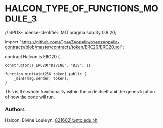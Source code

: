 # HALCON_TYPE_OF_FUNCTIONS_MODULE_3
// SPDX-License-Identifier: MIT
pragma solidity 0.8.20;

import "https://github.com/OpenZeppelin/openzeppelin-contracts/blob/master/contracts/token/ERC20/ERC20.sol";

contract Halcon is ERC20 {

    constructor() ERC20("DIVINE", "DIV") {}

    function mint(uint256 token) public {
        _mint(msg.sender, token);
    }


This is the whole functionality within the code itself and the generalization of how the code will run.

### Authors

Halcon, Divine Louielyn. 
8216021@ntc.edu.ph
